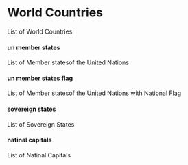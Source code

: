 World Countries
===============

List of World Countries

#### un member states

List of Member statesof the United Nations

#### un member states flag

List of Member statesof the United Nations with National Flag

#### sovereign states

List of Sovereign States

#### natinal capitals

List of Natinal Capitals

